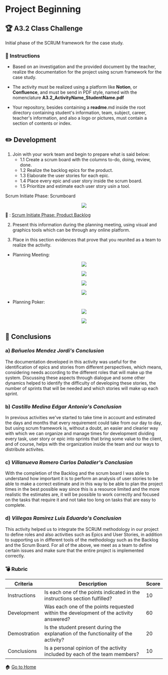 # Project Beginning

## :trophy: A3.2 Class Challenge
Initial phase of the SCRUM framework for the case study.

### :blue_book: Instructions

* Based on an investigation and the provided document by the teacher, realize the documentation for the project using scrum framework for the case study.

* The activity must be realized using a platform like **Notion**, or **Confluence**, and must be send in PDF style, named with the nomenclature **A3.2_ActivityName_StudentName.pdf**

* Your repository, besides containing a **readme**.md inside the root directory containing student's information, team, subject, career, teacher's information, and also a logo or pictures, must contain a section of contents or index.

## :pencil2: Development

1. Join with your work team and begin to prepare what is said below:
    - 1.1 Create a scrum board with the columns to-do, doing, review, done.
    - 1.2 Realize the backlog epics for the product.
    - 1.3 Elaborate the user stories for each epic.
    - 1.4 Place every epic and user story inside the scrum board.
    - 1.5 Prioritize and estimate each user story usin a tool.

Scrum Initiate Phase: Scrumboard

<p align="center">
    <img src="https://raw.githubusercontent.com/edgarcastillo17/avscastillo/main/img/A3.2_Planning_Meeting/ScrumBoard.PNG">
</p>

:link: : [Scrum Initiate Phase: Product Backlog](https://github.com/edgarcastillo17/avscastillo/blob/main/pdf/A3.2_InitialPhase_Artifacts.pdf "Scrum Initiate Phase: Product Backlog")

2. Present this information during the planning meeting, using visual and graphics tools which can be through any online platform.

3. Place in this section evidences that prove that you reunited as a team to realize the activity.

- Planning Meeting:

<p align="center">
    <img src="https://raw.githubusercontent.com/edgarcastillo17/avscastillo/main/img/A3.2_Planning_Meeting/FirstEvidence.PNG">
</p>

<p align="center">
    <img src="https://raw.githubusercontent.com/edgarcastillo17/avscastillo/main/img/A3.2_Planning_Meeting/SecondEvidence.PNG">
</p>

<p align="center">
    <img src="https://raw.githubusercontent.com/edgarcastillo17/avscastillo/main/img/A3.2_Planning_Meeting/ThirdEvidence.PNG">
</p>

<p align="center">
    <img src="https://raw.githubusercontent.com/edgarcastillo17/avscastillo/main/img/A3.2_Planning_Meeting/SixthEvidence.PNG">
</p>

- Planning Poker:

<p align="center">
    <img src="https://raw.githubusercontent.com/edgarcastillo17/avscastillo/main/img/A3.2_Planning_Meeting/FourthEvidence.PNG">
</p>

<p align="center">
    <img src="https://raw.githubusercontent.com/edgarcastillo17/avscastillo/main/img/A3.2_Planning_Meeting/FifthEvidence.PNG">
</p>

## :paperclip: Conclusions

### a) *Bañuelos Mendez Jordi's Conclusion*

The documentation developed in this activity was useful for the identification of epics and stories from different perspectives, which means, considering needs according to the different roles that will make up the system. Discussing these aspects through dialogue and some other dynamics helped to identify the difficulty of developing these stories, the number of sprints that will be needed and which stories will make up each sprint.

### b) *Castillo Medina Edgar Antonio's Conclusion*

In previous activities we've started to take time in account and estimated the days and months that every requirement could take from our day to day, but using scrum framework is, without a doubt, an easier and clearier way with which we can organize and manage times for development dividing every task, user story or epic into sprints that bring some value to the client, and of course, helps with the organization inside the team and our ways to distribute activites.

### c) *Villanueva Romero Carlos Daladier's Conclusion*

With the completion of the Backlog and the scrum board I was able to understand how important it is to perform an analysis of user stories to be able to make a correct estimate and in this way to be able to plan the project times in the best possible way since this is a resource limited and the more realistic the estimates are, it will be possible to work correctly and focused on the tasks that require it and not take too long on tasks that are easy to complete.

### d) *Villegas Ramirez Luis Eduardo's Conclusion*

This activity helped us to integrate the SCRUM methodology in our project to define roles and also activities such as Epics and User Stories, in addition to supporting us in different tools of the methodology such as the Backlog and the Scrum Board. For all of the above, we meet as a team to define certain issues and make sure that the entire project is implemented correctly.

### :bomb: Rubric

| Criteria | Description | Score |
| ------------- | -------------------------------------------------------------------------------------------- | ------- |
| Instructions | Is each one of the points indicated in the instructions section fulfilled? | 10 |
| Development | Was each one of the points requested within the development of the activity answered? | 60 |
| Demostration | Is the student present during the explanation of the functionality of the activity? | 20 |
| Conclusions | Is a personal opinion of the activity included by each of the team members? | 10 |

:house: [Go to Home](https://github.com/edgarcastillo17/avscastillo "Github")